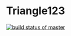 # Triangle123

[![build status of master](https://travis-ci.org/cespejo15/Triangle123.svg?branch=master)](https://travis-ci.org/cespejo15/Triangle123)
